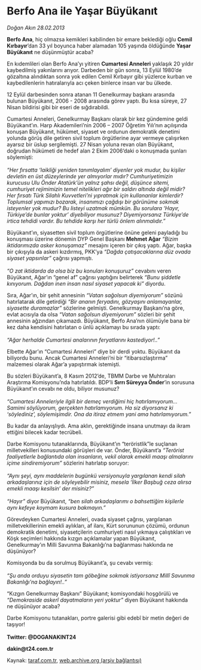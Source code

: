 # Berfo Ana ile Yaşar Büyükanıt

*Doğan Akın 28.02.2013*

<div class="yazi"><p><b>Berfo Ana</b>, hiç olmazsa kemikleri kabilinden bir emare beklediği oğlu <b>Cemil Kırbayır</b>’dan 33 yıl boyunca haber alamadan 105 yaşında öldüğünde <b>Yaşar Büyükanıt</b> ne düşünmüştür acaba?</p>
<p>En kıdemlileri olan Berfo Ana’yı yitiren <b>Cumartesi Anneleri</b> yaklaşık 20 yıldır kaybedilmiş yakınlarını arıyor. Darbeden bir gün sonra, 13 Eylül 1980’de gözaltına alındıktan sonra yok edilen Cemil Kırbayır gibi yüzlerce kurban ve kaybedilenlerin hatıralarıyla acı çeken binlerce insan var bu ülkede.</p>
<p>12 Eylül darbesinden sonra atanan 11 Genelkurmay başkanı arasında bulunan Büyükanıt, 2006 - 2008 arasında görev yaptı. Bu kısa süreye, 27 Nisan bildirisi gibi bir eseri de sığdırabildi.</p>
<p>Cumartesi Anneleri, Genelkurmay Başkanı olarak bir kez gündemine geldi Büyükanıt’ın. Harp Akademileri’nin 2006 – 2007 Öğretim Yılı’nın açılışında konuşan Büyükanıt, hükümet, siyaset ve ordunun demokratik denetimi yolunda görüş dile getiren sivil toplum örgütlerine ayar vermeye çalışırken ayarsız bir üslup sergilemişti. 27 Nisan yoluna revan olan Büyükanıt, doğrudan hükümeti de hedef alan 2 Ekim 2006’daki o konuşmada şunları söylemişti:<br/><br/><i>“Her fırsatta ‘laikliği yeniden tanımlayalım’ diyenler yok mudur, bu kişiler devletin en üst düzeylerinde yer almıyorlar mıdır? Cumhuriyetimizin kurucusu Ulu Önder Atatürk’ün yalnız şahsı değil, düşünce sitemi, cumhuriyet rejimimizin temel nitelikleri ağır bir saldırı altında değil midir? Her fırsatı Türk Silahlı Kuvvetleri’ni yıpratmak için kullananlar kimlerdir? Toplumsal yapımızı bozarak, insanımızı çağdışı bir görünüme sokmak isteyenler yok mudur? Bu listeyi uzatmak mümkün. Bu sorulara ‘Hayır, Türkiye’de bunlar yoktur’ diyebiliyor musunuz? Diyemiyorsanız Türkiye’de irtica tehdidi vardır. Bu tehdide karşı her türlü önlem alınmalıdır.” </i></p>
<p>Büyükanıt’ın, siyasetten sivil toplum örgütlerine önüne geleni payladığı bu konuşması üzerine dönemin DYP Genel Başkanı <b>Mehmet Ağar</b> <i>“Bizim iktidarımızda asker konuşamaz”</i> mesajını içeren bir çıkış yaptı. Ağar, başka bir çıkışıyla da askeri kızdırmış, PKK’ya <i>“Dağda çatışacaklarına düz ovada siyaset yapsınlar”</i> çağrısı yapmıştı.<br/><br/><i>“</i><i>O zat iktidarda da olsa biz bu konuları konuşuruz” </i>cevabını veren Büyükanıt, Ağar’ın “genel af” çağrısı yaptığını belirterek<i> “Bunu şiddetle kınıyorum. Dağdan inen insan nasıl siyaset yapacak ki”</i> diyordu.</p>
<p>Sıra, Ağar’ın, bir şehit annesinin <i>“Vatan sağolsun diyemiyorum”</i> sözünü hatırlatarak dile getirdiği <i>“Bir ananın feryadını, gözyaşını anlamayanlar, siyasette duramazlar”</i> sözlerine gelmişti. Genelkurmay Başkanı’na göre, evlat acısıyla da olsa <i>“Vatan sağolsun diyemiyorum”</i> sözleri bir şehit annesinin ağzından çıkamazdı. Büyükanıt, Berfo Ana’nın ölümüyle bana bir kez daha kendisini hatırlatan o ünlü açıklamayı bu sırada yaptı:<br/><br/><i>“Ağar herhalde Cumartesi analarının feryatlarını kastediyor!..”</i></p>
<p>Elbette Ağar’ın “Cumartesi Anneleri” diye bir derdi yoktu. Büyükanıt da biliyordu bunu. Ancak Cumartesi Anneleri’ni bir “itibarsızlaştırma” malzemesi olarak Ağar’a yapıştırmak istemişti.</p>
<p>Bu sözleri Büyükanıt’a, 8 Kasım 2012’de, TBMM Darbe ve Muhtıraları Araştırma Komisyonu’nda hatırlatıldı. BDP’li <b>Sırrı Süreyya Önder</b>’in sorusuna Büyükanıt’ın cevabı ne oldu, biliyor musunuz?<br/><br/><i>“Cumartesi Anneleriyle ilgili bir demeç verdiğimi hiç hatırlamıyorum... Samimi söylüyorum, gerçekten hatırlamıyorum. Ha siz diyorsanız ki ‘söylediniz’, söylemişimdir. Ona da itiraz etmem yani ama hatırlamıyorum.”</i></p>
<p>Bu kadar da anlayışlıydı. Ama aklın, gerektiğinde insana unutmayı da ikram ettiğini bilecek kadar tecrübeli.</p>
<p>Darbe Komisyonu tutanaklarında, Büyükanıt’ın “teröristlik”le suçlanan milletvekilleri konusundaki görüşleri de var. Önder, Büyükanıt’a <i>“Terörist faaliyetlerle bağlantıda olan insanların, vekil olarak emekli maaşı almalarını içime sindiremiyorum”</i> sözlerini hatırlatıp soruyor:<br/><br/><i>“Aynı şeyi, aynı maddelerin bugünkü versiyonuyla yargılanan kendi silah arkadaşlarınız için de söyleyebilir misiniz, mesela ‘İlker Başbuğ ceza alırsa emekli maaşı kesilsin’ der misiniz?”<br/><br/></i><i>“Hayır”</i> diyor Büyükanıt, <i>“ben silah arkadaşlarımı o bahsettiğim kişilerle aynı kefeye koymam kusura bakmayın.”</i></p>
<p>Görevdeyken Cumartesi Anneleri, ovada siyaset çağrısı, yargılanan milletvekillerinin emekli aylıkları, af ilanı, Kürt sorununun çözümü, ordunun demokratik denetimi, siyasetçilerin cumhuriyeti nasıl yıkmaya çalıştıkları ve Köşk seçimleri hakkında kızgın açıklamalar yapan Büyükanıt, Genelkurmay’ın Milli Savunma Bakanlığı’na bağlanması hakkında ne düşünüyor?</p>
<p>Komisyonda bu da sorulmuş Büyükanıt’a, şu cevabı vermiş:<br/><br/><i>“Şu anda orduyu siyasetin tam göbeğine sokmak istiyorsanız Millî Savunma Bakanlığı’na bağlayın!..”</i></p>
<p>“Kızgın Genelkurmay Başkanı” Büyükanıt; komisyondaki hoşgörülü ve <i>“Demokraside askerî dayatmaların yeri yoktur”</i> diyen Büyükanıt hakkında ne düşünüyor acaba?</p>
<p>Darbe Komisyonu tutanakları, portre galerisi gibi edebî bir metin değeri de taşıyor!<strong><br/><br/></strong><b>Twitter: @DOGANAKINT24</b></p>
<p><b>dakin@t24.com.tr</b></p>
</div>

Kaynak: [taraf.com.tr](http://www.taraf.com.tr/dogan-akin/makale-berfo-ana-ile-yasar-buyukanit.htm), [web.archive.org (arşiv bağlantısı)](http://web.archive.org/web/20131231100026/http://www.taraf.com.tr/dogan-akin/makale-berfo-ana-ile-yasar-buyukanit.htm)
